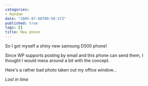 ```yaml
---
categories:
- Random
date: "2005-07-08T09:50:37Z"
published: true
tags: []
title: New phone
---
```


So I got myself a shiny new samsung D500 phone!

Since WP supports posting by email and this phone can send them, I
thought I would mess around a bit with the concept.

Here's a rather bad photo taken out my office window...

_Lost in time_
